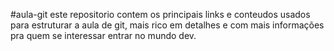 #aula-git
este repositorio contem os principais links e conteudos usados para estruturar a aula de git, mais rico em detalhes e com mais informações pra quem se interessar entrar no mundo dev.

